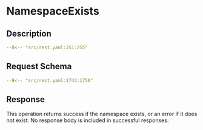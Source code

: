 # NamespaceExists

## Description

```yaml
--8<-- "src/rest.yaml:251:255"
```

## Request Schema

```yaml
--8<-- "src/rest.yaml:1743:1750"
```
## Response

This operation returns success if the namespace exists, 
or an error if it does not exist. No response body is included in successful responses.